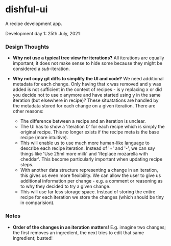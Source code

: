 # dishful-ui

A recipe development app.

Development day 1: 25th July, 2021

### Design Thoughts

- **Why not use a typical tree view for iterations?**
  All iterations are equally important; it does not make sense to hide some because they might
  be considered a _sub_-iteration.
- **Why not copy git diffs to simplify the UI and code?**
  We need additional metadata for each change. Only having that x was removed and y was added
  is not sufficient in the context of recipes - is y replacing x or did you decide not to use 
  x anymore and have started using y in the same iteration (but elsewhere in recipe)? 
  These situatations are handled by the metadata stored for each change on a given iteration.
  There are other reasons:

  - The difference between a recipe and an iteration is unclear.
  - The UI has to show a 'iteration 0' for each recipe which is simply the original recipe. This no longer exists if the recipe meta 
    is the base recipe (more intuitive).
  - This will enable us to use much more human-like language to describe each recipe iteration.
    Instead of '+' and '-', we can say things like 'Use 25ml more milk' and 'Replace mozarella with cheddar'.
    This become particularly important when updating recipe steps.
  - With another data structure representing a change in an iteration, this gives us even more flexibility.
    We can allow the user to give us additional information per change - e.g. a comment or reasoning as to why
    they decided to try a given change.
  - This will use far less storage space. Instead of storing the entire recipe for each iteration we store the changes 
    (which should be tiny in comparision).

### Notes

- **Order of the changes in an iteration matters!**
  E.g. imagine two changes; the first removes an ingredient, the next
  tries to edit that same ingredient; busted! 